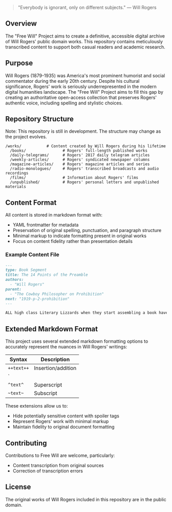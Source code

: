 > "Everybody is ignorant, only on different subjects." — Will Rogers

## Overview

The "Free Will" Project aims to create a definitive, accessible digital archive of Will Rogers' public domain works. This repository contains meticulously transcribed content to support both casual readers and academic research.

## Purpose

Will Rogers (1879-1935) was America's most prominent humorist and social commentator during the early 20th century. Despite his cultural significance, Rogers' work is seriously underrepresented in the modern digital humanities landscape. The "Free Will" Project aims to fill this gap by creating an authoritative open-access collection that preserves Rogers' authentic voice, including spelling and stylistic choices.

## Repository Structure

Note: This repository is still in development. The structure may change as the project evolves.

```
/works/           # Content created by Will Rogers during his lifetime
  /books/                # Rogers' full-length published works
  /daily-telegrams/      # Rogers' 2817 daily telegram articles
  /weekly-articles/      # Rogers' syndicated newspaper columns
  /magazine-articles/    # Rogers' magazine articles and series
  /radio-monologues/     # Rogers' transcribed broadcasts and audio recordings
  /films/                # Information about Rogers' films
  /unpublished/          # Rogers' personal letters and unpublished materials
```

## Content Format

All content is stored in markdown format with:

- YAML frontmatter for metadata
- Preservation of original spelling, punctuation, and paragraph structure
- Minimal markup to indicate formatting present in original works
- Focus on content fidelity rather than presentation details

### Example Content File

```markdown
---
type: Book Segment
title: The 14 Points of the Preamble
authors:
  - "Will Rogers"
parent:
  - "The Cowboy Philosopher on Prohibition"
next: "1919-p-2-prohibition"
---

ALL high class Literary Lizzards when they start assembling a book have some fellow that is better known than they are to dash off a kind of an introduction <...>
```

## Extended Markdown Format
This project uses several extended markdown formatting options to accurately represent the nuances in Will Rogers' writings:

Syntax | Description 
-------|-------------
`++text++` | Insertion/addition
`||text||` | Spoiler/hidden text
`^text^` | Superscript
`~text~` | Subscript

These extensions allow us to:
- Hide potentially sensitive content with spoiler tags
- Represent Rogers' work with minimal markup
- Maintain fidelity to original document formatting

## Contributing

Contributions to Free Will are welcome, particularly:

- Content transcription from original sources
- Correction of transcription errors

## License

The original works of Will Rogers included in this repository are in the public domain.
